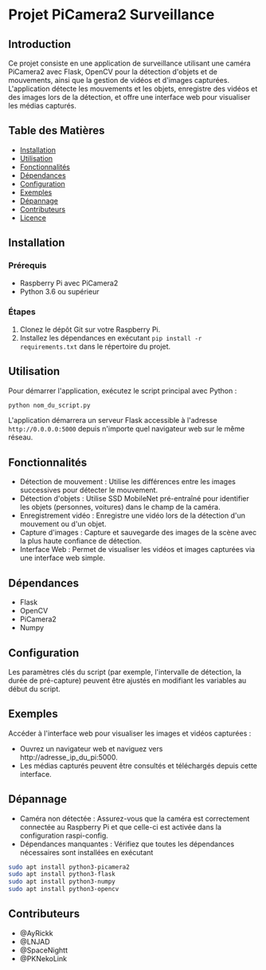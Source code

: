 # Projet PiCamera2 Surveillance

## Introduction
Ce projet consiste en une application de surveillance utilisant une caméra PiCamera2 avec Flask, OpenCV pour la détection d'objets et de mouvements, ainsi que la gestion de vidéos et d'images capturées. L'application détecte les mouvements et les objets, enregistre des vidéos et des images lors de la détection, et offre une interface web pour visualiser les médias capturés.

## Table des Matières
- [Installation](#installation)
- [Utilisation](#utilisation)
- [Fonctionnalités](#fonctionnalités)
- [Dépendances](#dépendances)
- [Configuration](#configuration)
- [Exemples](#exemples)
- [Dépannage](#dépannage)
- [Contributeurs](#contributeurs)
- [Licence](#licence)

## Installation

### Prérequis
- Raspberry Pi avec PiCamera2
- Python 3.6 ou supérieur

### Étapes
1. Clonez le dépôt Git sur votre Raspberry Pi.
2. Installez les dépendances en exécutant `pip install -r requirements.txt` dans le répertoire du projet.

## Utilisation
Pour démarrer l'application, exécutez le script principal avec Python :

```bash
python nom_du_script.py
```

L'application démarrera un serveur Flask accessible à l'adresse `http://0.0.0.0:5000` depuis n'importe quel navigateur web sur le même réseau.

## Fonctionnalités

- Détection de mouvement : Utilise les différences entre les images successives pour détecter le mouvement.
- Détection d'objets : Utilise SSD MobileNet pré-entraîné pour identifier les objets (personnes, voitures) dans le champ de la caméra.
- Enregistrement vidéo : Enregistre une vidéo lors de la détection d'un mouvement ou d'un objet.
- Capture d'images : Capture et sauvegarde des images de la scène avec la plus haute confiance de détection.
- Interface Web : Permet de visualiser les vidéos et images capturées via une interface web simple.
  
## Dépendances
- Flask
- OpenCV
- PiCamera2
- Numpy

## Configuration
Les paramètres clés du script (par exemple, l'intervalle de détection, la durée de pré-capture) peuvent être ajustés en modifiant les variables au début du script.

## Exemples
Accéder à l'interface web pour visualiser les images et vidéos capturées :

- Ouvrez un navigateur web et naviguez vers http://adresse_ip_du_pi:5000.
- Les médias capturés peuvent être consultés et téléchargés depuis cette interface.
  
## Dépannage
- Caméra non détectée : Assurez-vous que la caméra est correctement connectée au Raspberry Pi et que celle-ci est activée dans la configuration raspi-config.
- Dépendances manquantes : Vérifiez que toutes les dépendances nécessaires sont installées en exécutant
```bash
sudo apt install python3-picamera2
sudo apt install python3-flask
sudo apt install python3-numpy
sudo apt install python3-opencv
```
## Contributeurs
- @AyRickk
- @LNJAD
- @SpaceNightt
- @PKNekoLink
